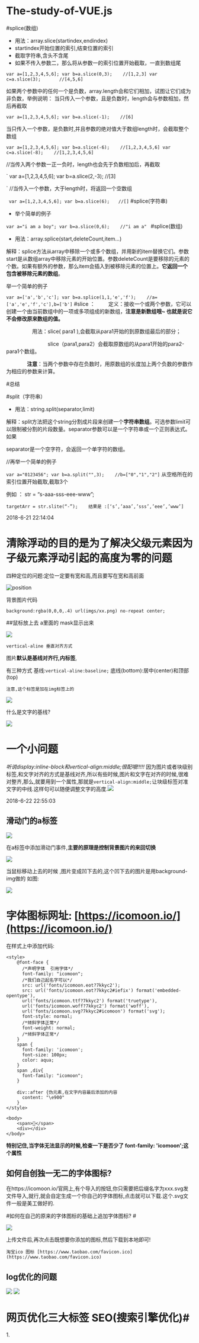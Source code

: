 # The-study-of-VUE.js
#splice(数组)
 + 用法：array.slice(startindex,endindex)
 + startindex开始位置的索引,结束位置的索引
 + 截取字符串,含头不含尾
 + 如果不传入参数二，那么将从参数一的索引位置开始截取，一直到数组尾

`
var a=[1,2,3,4,5,6];
var b=a.slice(0,3);    //[1,2,3]
var c=a.slice(3);       //[4,5,6]
`

 如果两个参数中的任何一个是负数，array.length会和它们相加，试图让它们成为非负数，举例说明：
 当只传入一个参数，且是负数时，length会与参数相加，然后再截取

`var a=[1,2,3,4,5,6];
var b=a.slice(-1);    //[6] `

当只传入一个参数，是负数时,并且参数的绝对值大于数组length时，会截取整个数组	

`
var a=[1,2,3,4,5,6];
var b=a.slice(-6);    //[1,2,3,4,5,6]
var c=a.slice(-8);    //[1,2,3,4,5,6]
`

//当传入两个参数一正一负时，length也会先于负数相加后，再截取

`
var a=[1,2,3,4,5,6];
var b=a.slice(2,-3);    //[3]

`
//当传入一个参数，大于length时，将返回一个空数组

`
var a=[1,2,3,4,5,6];
var b=a.slice(6);　　//[]`
#splice(字符串)
- 举个简单的例子

`
var a="i am a boy";
var b=a.slice(0,6);    //"i am a" 
`
#splice(数组)
 + 用法：array.splice(start,deleteCount,item...)

解释：splice方法从array中移除一个或多个数组，并用新的item替换它们。参数start是从数组array中移除元素的开始位置。参数deleteCount是要移除的元素的个数。如果有额外的参数，那么item会插入到被移除元素的位置上。**它返回一个包含被移除元素的数组**。

举一个简单的例子

`var a=['a','b','c'];
var b=a.splice(1,1,'e','f');    //a=['a','e','f','c'],b=['b']`
#slice  ：
　　  定义：接收一个或两个参数，它可以创建一个由当前数组中的一项或多项组成的新数组，**注意是新数组哦~ 也就是说它不会修改原来数组的值。**

　　　　　用法：slice( para1 ),会截取从para1开始的到原数组最后的部分；

　　　　　　　　slice（para1,para2）会截取原数组的从para1开始的para2-para1个数组。 

　　　　**注意**：当两个参数中存在负数时，用原数组的长度加上两个负数的参数作为相应的参数来计算。

#总结

#split（字符串）

+ 用法：string.split(separator,limit)

解释：split方法把这个string分割成片段来创建一个**字符串数组**。可选参数limit可以限制被分割的片段数量。separator参数可以是一个字符串或一个正则表达式。如果

separator是一个空字符，会返回一个单字符的数组。

//再举一个简单的例子

`
var a="0123456";
var b=a.split("",3);    //b=["0","1","2"]
`
从空格所在的索引位置开始截取,截取3个	

 例如 ： str = “s-aaa-sss-eee-www”;

`targetArr = str.slite(“-”);	结果是 :[‘s’,’aaa’,’sss’,’eee’,’www’]`

2018-6-21 22:14:04

# 清除浮动的目的是为了解决父级元素因为子级元素浮动引起的高度为零的问题 #

四种定位的问题:定位一定要有宽和高,而且要写在宽和高前面

![position](./imgs/position-4.png)


背景图片代码

`background:rgba(0,0,0,.4) url(imgs/xx.png) no-repeat center;`

##鼠标放上去 a里面的 mask显示出来

![](./imgs/a-hover.png)

	vertical-aline 垂直对齐方式

图片<img>**默认是基线对齐行,内标签**,

   有三种方式 基线:`vertical-aline:baseline;` 底线(bottom):居中(center)和顶部(top)

	注意,这个标签是加在img标签上的
![](./imgs/vertical-aline.png)

什么是文字的基线?

![](./imgs/base.png)


# 一个小问题 #
*听说display:inline-block和vertical-align:middle;很配哦!!!!!*
因为图片或者块级别标签,和文字对齐的方式是基线对齐,所以有些时候,图片和文字在对齐的时候,很难对整齐,那么,就要用到一个属性,那就是`vertical-align:middle;`让块级标签对准文字的中线.这样句可以随便调整文字的高度.![](./imgs/vertical-align.png)


2018-6-22 22:55:03

## 滑动门的a标签 ##

![](./imgs/moveing.png)   

在a标签中添加滑动门事件,**主要的原理是控制背景图片的来回切换**

![](./imgs/moving-span.png)

当鼠标移动上去的时候 ,图片变成凹下去的,这个凹下去的图片是用background-img做的 如图:

![](./imgs/moveing-2.png)

# 字体图标网址: [https://icomoon.io/](https://icomoon.io/)  #

在样式上中添加代码:

 		
	<style>
	    @font-face {
	      /*声明字体  引用字体*/
	      font-family: "icomoon";
	      /*我们自己起名字可以*/
	      src: url('fonts/icomoon.eot?7kkyc2');
	      src: url('fonts/icomoon.eot?7kkyc2#iefix') format('embedded-opentype'),
	      url('fonts/icomoon.ttf?7kkyc2') format('truetype'),
	      url('fonts/icomoon.woff?7kkyc2') format('woff'),
	      url('fonts/icomoon.svg?7kkyc2#icomoon') format('svg');
	      font-style: normal;
	      /*倾斜字体正常*/
	      font-weight: normal;
	      /*倾斜字体正常*/
	    }
	    span {
	      font-family: 'icomoon';
	      font-size: 100px;
	      color: aqua;
	    }
		span ,div{
      	  font-family: "icomoon";
    	}

    	div::after {伪元素,在文字内容最后添加的内容
      	  content: "\e900"
    	}
	</style>

	<body>
  		<span></span>
  		<div></div>
	</body>


**特别记住,当字体无法显示的时候,检查一下是否少了 font-family: 'icomoon';这个属性**
## 如何自创独一无二的字体图标? 

 在https://icomoon.io/官网上,有个导入的按钮,你只需要把后缀名字为xxx.svg发文件导入,就行,就会自定生成一个你自己的字体图标,点击就可以下载.这个.svg文件一般是美工做好的.


#如何在自己的原来的字体图标的基础上追加字体图标? #

![](./imgs/add-icon.png)

上传文件后,再次点击既想要你添加的图标,然后下载到本地即可!

 	淘宝ico 图标 [https://www.taobao.com/favicon.ico](https://www.taobao.com/favicon.ico) 

## log优化的问题 ##

![](./imgs/JD-log.png)
![](./imgs/logo-a.png)

# 网页优化三大标签 SEO(搜索引擎优化)# 

1.<title>标签:首页标题:网站名(产品名)-网站介绍  例如:参考jd的title
2.<meta>标签:在百度上搜索京东的时候,显示的简单的介绍就是这个`name="description" content="xxx" `的内容,如下图:
![](./imgs/description2.png)

**上下两个图是对应的关系(图中content的文字内容不一样,并非同一个页面,知道怎么回事就行)**

![](./imgs/description.png)

# Description-网站说明(百度28个中文56kb,谷歌35个中文70kb) #

# Keywords -网站关键字(6-8个左右) #

`name="keywords" content="xxx" `

![](./imgs/keywords.png)

2018-6-24 10:39:57


**H5标签定义选项列表-datalist**
![](./imgs/datalist.png)

可以输入也可以下拉,类似百度搜索

	`<input type="text" value="请输入" list="star">
		<datalist id="star">
			<option value="刘德华"></option>
			<option value="刘若英"></option>
			<option value="刘备"></option>
			<option value="刘晓庆"></option>
			<option value="戚继光"></option>
			<option value="常委"></option>
			<option value="长威"></option>
	</datalist> `



** fieldset标签 **

	<form action="">
		<input type="text" required accesskey="s">
		<input type="submit" value="添加">
	</form>

accesskey标签属性 ,默认按哪个键会自动将光标移动到输入框中去,一般是设置 alt+s 
自动获取光标,在标签上加属性 autofocus

# 插入视频 #

很简单只要在代码中插入 一个连接就行  例如:跑男的连接o(*￣︶￣*)o

`<iframe frameborder="0" width="640" height="498" src="https://v.qq.com/iframe/player.html?vid=q00266ydgmr&tiny=0&auto=0" allowfullscreen></iframe>`

# 播放背景音乐 audio#

	<audio  autoplay controls loops>
		<source src="视频/bgsound.mp3">背景音乐mp3
		<source src="视频/music.ogg">背景音乐ogg
		<source src="视频/music.Wav">背景音乐wav
		你的浏览器不支持HTML音频播放功能
	</audio>
![](./imgs/audio.png)

一般播放音乐的文件有三种模式,即后缀名为 .MP3 .ogg .wav  ,有浏览器会不支持,如果都不支持则显示 `你的浏览器不支持HTML音频播放功能` 这句话!

# 播放视频 video #

格式有 `ogg, mpeg 4(MP4), webm` 这三个格式!

	<video autoplay controls >
		<source src="视频/mp4.mp4">
		<source src="视频/movie04.ogg">
	</video>

可以设置视频的高度和宽度,其他的属性和播放视频一样,不在重复赘述!

# CSS结构伪类选择器 #

例如:
	<ul>
	    <li>1</li>
	    <li>2</li>
	    <li>3</li>
	    <li>4</li>
	    <li>5</li>
	    <li>6</li>
	    <li>7</li>
	    <li>8</li>
	</ul>


 	/* 选择第一个子标签*/
	ul li:first-child {
      background-color: brown
    }

	选择最后一个子标签
    ul li:last-child { 
      background-color: chartreuse
    }
	选择最后第五个子标签
    ul li:nth-child(5) {  
      background-color: crimson
    } 

    /* even 显示所有的偶数 */
    /* ul li:nth-child(even) {
      background-color: pink
    }

    /* odd 显示所有的奇数 */
    /* ul li:nth-child(odd) {
      background-color:purple
    }  */

    ** n是从0开始的所有自然数(0,1,2,3,4,5,6,7,8,9...), 如果是n,即代表显示所有的数  n代表第几个子标签**
    
	/* ul li:nth-child(n) {
      background-color: yellow
    } */

    /* 2n代表偶数类似even */
    ul li:nth-child(2n) {
      background-color: yellow
    }

    /* 2n+1代表偶数类似odd */
    ul li:nth-child(2n+1) {
      background-color: pink
    }
  

# css属性选择器 #

	<div class="test1">我爱jvaj</div>
	<div class="test2">我爱jvaj</di>
	<div class="demo">我爱jvaj</div>
	<div class="mydemo1">我爱jvaj</div>
	<div class="newdemo">我爱jvaj</div>
	<div class="javatest">我爱jvaj</div>
	<div>没有</div>
	<div class="no">我爱jvaj</div>


<style>
	选择标签中clas=java的
	div[class=java] {
	  background-color: peru
	}
	选择标签中以class是以java开头的标签
	div[class^=java] {
	  background-color: peru
	}
	选择标签中以class是以java结尾的标签
	div[class$=java] {
	  background-color: peru
	}
</style>

# css3伪类元素 #
首先用一个p标签作为例子:
	 <p>淘宝网是亚太地区较大的网络零售、商圈，由阿里巴巴集团在2003年5月创立。淘宝网 [1] 是中国深受欢迎的网购零售平台，拥有近5亿的注册用户数，每天有超过6000万的固定访客，同时每天的在线商品数已经超过了8亿件，平均每分钟售出4.8万件商品。</p>

**css3样式:**

    p::first-letter {
      font-size: 100px
    }
    p::first-line {
      color: orangered
    }
    p::selection{
      background-color: palegreen;
      color: red
    }

# css3伪元素before和after #
before和after是一个能插入元素的选择器

	<!DOCTYPE html>
	<html lang="en">
	
	<head>
	  <meta charset="UTF-8">
	  <meta name="viewport" content="width=device-width, initial-scale=1.0">
	  <meta http-equiv="X-UA-Compatible" content="ie=edge">
	  <title>Document</title>
	  <style>
    @font-face {
      /*声明字体  引用字体*/
      font-family: "icomoon";
      /*我们自己起名字可以*/
      src: url('fonts/icomoon.eot?7kkyc2');
      src: url('fonts/icomoon.eot?7kkyc2#iefix') format('embedded-opentype'),
      url('fonts/icomoon.ttf?7kkyc2') format('truetype'),
      url('fonts/icomoon.woff?7kkyc2') format('woff'),
      url('fonts/icomoon.svg?7kkyc2#icomoon') format('svg');
      font-style: normal;
      /*倾斜字体正常*/
      font-weight: normal;
      /*倾斜字体正常*/
    }
    span ,div{
      font-family: "icomoon";
    }
    div::after {
      content: "\e900"
    }
    div::before {	
      content: "\e900"     /*插入在div内容之后的内容 */
    }
	  </style>
	</head>
	
	<body>
	  <span></span>
	  <div></div>
	</body>
	
	</html>
ps:可以是伪元素可以是一个冒号 `:`  ,也可以是两个冒号  `::`不过一般写两个冒号 

*注意:*

![](./imgs/after-before.png)

# css3盒子模型 #

box-sizing: border-box; 	/*内减模式*/
有这个属性,可以随便给盒子加padding和margin值,不会撑开盒子,属于内减模式,**盒子的大小为width,也就是说padding+border=定义好的盒子width**.
box-sizing: content-box; 	/*外加模式*/
**盒子的大小为我们给定义的width+padding+border=盒子最终显示宽度**.

添加透明效果代码 `border:1px solid red  rgba(255,255,255, 0.3);`

# 如何制作ico图标 #

[http://www.bitbug.net/](http://www.bitbug.net/ "比特虫")

点击这个网址,上传你要转换的图片最好是透明的图片,这个网站会把图片装换成ico图标.

**ps使用技巧**

如果你要切去一个图片中的logo,小型的图片可以直接用一下操作执行,无需切片.
点击'移动工具'的图标,选择你要的图标,然后找到该图标所在的图层,再次右击图层,选择'转换成只能对象'(这个时候没有任何反应,很正常),然后再次在这个图层上,右键'编辑内容',出现对话框,点击确定.将图片存储起来.即可,然后将图片上传到比特虫网站,进行icon转换.
